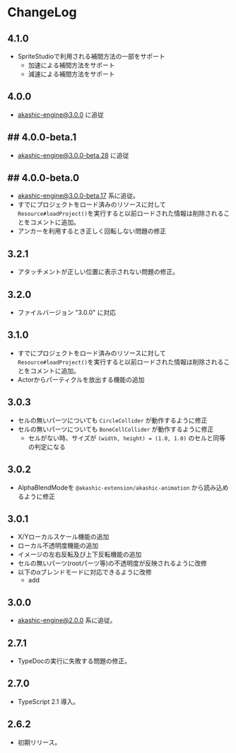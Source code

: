 # ChangeLog

## 4.1.0

* SpriteStudioで利用される補間方法の一部をサポート
  * 加速による補間方法をサポート
  * 減速による補間方法をサポート

## 4.0.0

* akashic-engine@3.0.0 に追従

## ## 4.0.0-beta.1

* akashic-engine@3.0.0-beta.28 に追従

## ## 4.0.0-beta.0

* akashic-engine@3.0.0-beta.17 系に追従。
* すでにプロジェクトをロード済みのリソースに対して`Resource#loadProject()`を実行すると以前ロードされた情報は削除されることをコメントに追加。
* アンカーを利用するとき正しく回転しない問題の修正

## 3.2.1

* アタッチメントが正しい位置に表示されない問題の修正。

## 3.2.0

* ファイルバージョン "3.0.0" に対応

## 3.1.0

* すでにプロジェクトをロード済みのリソースに対して`Resource#loadProject()`を実行すると以前ロードされた情報は削除されることをコメントに追加。
* Actorからパーティクルを放出する機能の追加

## 3.0.3

* セルの無いパーツについても `CircleCollider` が動作するように修正
* セルの無いパーツについても `BoneCellCollider` が動作するように修正
  * セルがない時、サイズが `(width, height) = (1.0, 1.0)` のセルと同等の判定になる

## 3.0.2

* AlphaBlendModeを `@akashic-extension/akashic-animation` から読み込めるように修正

## 3.0.1

* X/Yローカルスケール機能の追加
* ローカル不透明度機能の追加
* イメージの左右反転及び上下反転機能の追加
* セルの無いパーツ(rootパーツ等)の不透明度が反映されるように改修
* 以下のαブレンドモードに対応できるように改修
  * add

## 3.0.0

* akashic-engine@2.0.0 系に追従。

## 2.7.1

* TypeDocの実行に失敗する問題の修正。

## 2.7.0

* TypeScript 2.1 導入。

## 2.6.2

* 初期リリース。
